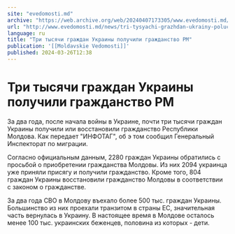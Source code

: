 ```yaml
---
site: "evedomosti.md"
archive: "https://web.archive.org/web/20240407173305/www.evedomosti.md/news/tri-tysyachi-grazhdan-ukrainy-poluchili-grazhdanstvo-rm"
url: "http://www.evedomosti.md/news/tri-tysyachi-grazhdan-ukrainy-poluchili-grazhdanstvo-rm"
language: ru
title: "Три тысячи граждан Украины получили гражданство РМ"
publication: '[[Moldavskie Vedomosti]]'
published: 2024-03-26T12:38
---
```


# Три тысячи граждан Украины получили гражданство РМ

За два года, после начала войны в Украине, почти три тысячи граждан Украины получили или восстановили гражданство Республики Молдова. Как передает "ИНФОТАГ", об э том сообщил Генеральный Инспекторат по миграции.

Согласно официальным данным, 2280 граждан Украины обратились с просьбой о приобретении гражданства Молдовы. Из них 2094 украинца уже приняли присягу и получили гражданство. Кроме того, 804 граждан Украины восстановили гражданство Молдовы в соответствии с законом о гражданстве.

За два года СВО в Молдову въехало более 500 тыс. граждан Украины. Большинство из них проехали транзитом в страны ЕС, значительная часть вернулась в Украину. В настоящее время в Молдове осталось менее 100 тыс. украинских беженцев, половина из которых - дети.